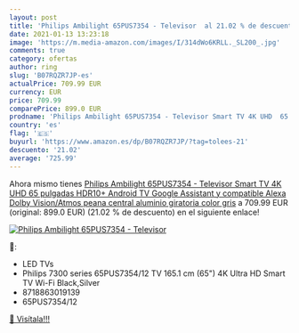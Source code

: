```yaml
---
layout: post
title: 'Philips Ambilight 65PUS7354 - Televisor  al 21.02 % de descuento'
date: 2021-01-13 13:23:18
image: 'https://m.media-amazon.com/images/I/314dWo6KRLL._SL200_.jpg'
comments: true
category: ofertas
author: ring
slug: 'B07RQZR7JP-es'
actualPrice: 709.99 EUR
currency: EUR
price: 709.99
comparePrice: 899.0 EUR
prodname: 'Philips Ambilight 65PUS7354 - Televisor Smart TV 4K UHD  65 pulgadas  HDR10+  Android TV  Google Assistant y compatible Alexa  Dolby Vision/Atmos  peana central aluminio giratoria  color gris'
country: 'es'
flag: '🇪🇸'
buyurl: 'https://www.amazon.es/dp/B07RQZR7JP/?tag=tolees-21'
descuento: '21.02'
average: '725.99'
---
```


Ahora mismo tienes [Philips Ambilight 65PUS7354 - Televisor Smart TV 4K UHD  65 pulgadas  HDR10+  Android TV  Google Assistant y compatible Alexa  Dolby Vision/Atmos  peana central aluminio giratoria  color gris](https://www.amazon.es/dp/B07RQZR7JP/?tag=tolees-21) a 709.99 EUR (original: 899.0 EUR) (21.02 %  de descuento) en el siguiente enlace!

[![Philips Ambilight 65PUS7354 - Televisor ](https://m.media-amazon.com/images/I/314dWo6KRLL._SL200_.jpg)](https://www.amazon.es/dp/B07RQZR7JP/?tag=tolees-21)

🔎:

- LED TVs
- Philips 7300 series 65PUS7354/12 TV 165.1 cm (65") 4K Ultra HD Smart TV Wi-Fi Black,Silver
- 8718863019139
- 65PUS7354/12

[🛒 Visítala!!!](https://www.amazon.es/dp/B07RQZR7JP/?tag=tolees-21)
